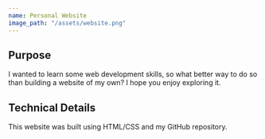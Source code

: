 ```yaml
---
name: Personal Website
image_path: "/assets/website.png"
---
```

## Purpose

I wanted to learn some web development skills, so what better way to do so than building a website of my own? I hope you enjoy exploring it.

## Technical Details

This website was built using HTML/CSS and my GitHub repository.
